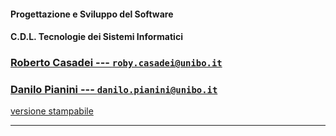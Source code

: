 #### Progettazione e Sviluppo del Software
#### C.D.L. Tecnologie dei Sistemi Informatici

### [Roberto Casadei --- `roby.casadei@unibo.it`](mailto:roby.casadei@unibo.it)
### [Danilo Pianini --- `danilo.pianini@unibo.it`](mailto:danilo.pianini@unibo.it)

[<i class="fa fa-print" aria-hidden="true"></i> versione stampabile](?print-pdf&pdfSeparateFragments=false)

--- 
